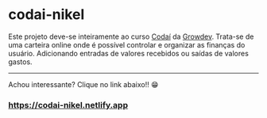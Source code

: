 # codai-nikel

Este projeto deve-se inteiramente ao curso [Codaí](https://plataforma.growdev.com.br/curso/codai) da [Growdev](https://plataforma.growdev.com.br/). 
Trata-se de uma carteira online onde é possível controlar e organizar as finanças do usuário. Adicionando entradas de valores recebidos ou saídas de valores gastos.  

<hr>

Achou interessante? Clique no link abaixo!! 😁

### https://codai-nikel.netlify.app
